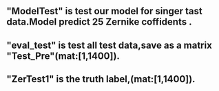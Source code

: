 ## "ModelTest" is test our model for singer tast data.Model predict 25 Zernike coffidents .
## "eval_test" is test all test data,save as a matrix "Test_Pre"(mat:[1,1400]).
## "ZerTest1" is the truth label,(mat:[1,1400]).

